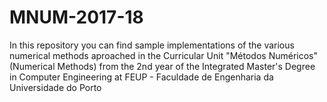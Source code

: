 # MNUM-2017-18

In this repository you can find sample implementations of the various numerical methods aproached in the Curricular Unit "Métodos Numéricos" (Numerical Methods) from the 2nd year of the Integrated Master's Degree in Computer Engineering at FEUP - Faculdade de Engenharia da Universidade do Porto
